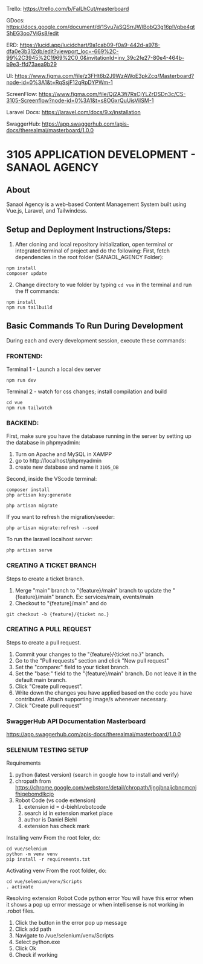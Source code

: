 Trello: https://trello.com/b/FaILhCut/masterboard

GDocs: https://docs.google.com/document/d/1Svu7aSQSrrJWlBobQ3g16plVqbe4gtShEG3oo7ViGs8/edit

ERD: https://lucid.app/lucidchart/9a1cab09-f0a9-442d-a978-dfa0e3b312db/edit?viewport_loc=-669%2C-99%2C3945%2C1969%2C0_0&invitationId=inv_39c2fe27-80e4-464b-b9e3-ffd73aea9b29

UI: https://www.figma.com/file/z3FHt6b2J9WzAWoE3pkZcq/Masterboard?node-id=0%3A1&t=RqSsjF12qRpDYPWm-1

ScreenFlow: https://www.figma.com/file/Qj2A3fi7RsCjYLZrDSDn3c/CS-3105-Screenflow?node-id=0%3A1&t=s8OGxrQuUisViISM-1

Laravel Docs: https://laravel.com/docs/9.x/installation

SwaggerHub: https://app.swaggerhub.com/apis-docs/therealmai/masterboard/1.0.0

# 3105 APPLICATION DEVELOPMENT - SANAOL AGENCY 

## About

Sanaol Agency is a web-based Content Management System built using Vue.js, Laravel, and Tailwindcss.

## Setup and Deployment Instructions/Steps:

1. After cloning and local repository initialization, open terminal or integrated terminal of project and do the following:
First, fetch dependencies in the root folder (SANAOL_AGENCY Folder):

```
npm install
composer update
```

2. Change directory to vue folder by typing `cd vue` in the terminal and run the ff commands: 

```
npm install
npm run tailbuild
```

## Basic Commands To Run During Development 

During each and every development session, execute these commands:

### FRONTEND:


Terminal 1 - Launch a local dev server

```
npm run dev
```

Terminal 2 - watch for css changes; install compilation and build

```
cd vue
npm run tailwatch
```

### BACKEND:

First, make sure you have the database running in the server by setting up the database in phpmyadmin:

1. Turn on Apache and MySQL in XAMPP
2. go to http://localhost/phpmyadmin
3. create new database and name it `3105_DB`

Second, inside the VScode terminal:

```
composer install
php artisan key:generate
```

```
php artisan migrate
```

If you want to refresh the migration/seeder:

```
php artisan migrate:refresh --seed
```

To run the laravel localhost server:

```
php artisan serve
```

### CREATING A TICKET BRANCH

Steps to create a ticket branch.
1. Merge "main" branch to "{feature}/main" branch to update the "{feature}/main" branch. 
    Ex: services/main, events/main
2. Checkout to "{feature}/main" and do
```
git checkout -b {feature}/{ticket no.}
```

### CREATING A PULL REQUEST

Steps to create a pull request.
1. Commit your changes to the "{feature}/{ticket no.}" branch.
2. Go to the "Pull requests" section and click "New pull request"
3. Set the "compare:" field to your ticket branch.
4. Set the "base:" field to the "{feature}/main" branch. Do not leave it in the default main branch.
5. Click "Create pull request". 
6. Write down the changes you have applied based on the code you have contributed. Attach supporting image/s whenever necessary.
7. Click "Create pull request"

### SwaggerHub API Documentation Masterboard
https://app.swaggerhub.com/apis-docs/therealmai/masterboard/1.0.0


### SELENIUM TESTING SETUP

Requirements
1. python (latest version) (search in google how to install and verify)
2. chropath from https://chrome.google.com/webstore/detail/chropath/ljngjbnaijcbncmcnjfhigebomdlkcjo
3. Robot Code (vs code extension)
    1. extension id = d-biehl.robotcode
    2. search id in extension market place
    3. author is Daniel Biehl 
    4. extension has check mark
    
Installing venv
From the root foler, do:
```
cd vue/selenium
python -m venv venv
pip install -r requirements.txt
```

Activating venv
From the root folder, do:
```
cd vue/selenium/venv/Scripts
. activate
```

Resolving extension Robot Code python error
You will have this error when it shows a pop up errror message or when intellisense is not working in .robot files.
1. Click the button in the error pop up message
2. Click add path
3. Navigate to /vue/selenium/venv/Scripts
4. Select python.exe
5. Click Ok
6. Check if working
